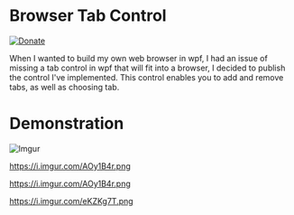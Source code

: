 # Browser Tab Control
[![Donate](https://img.shields.io/badge/Donate-PayPal-green.svg)](https://paypal.me/organic5?locale.x=en_US)

When I wanted to build my own web browser in wpf, I had an issue of missing a tab control in wpf that will fit into a browser, I decided to publish the control I've implemented. This control enables you to add and remove tabs, as well as choosing tab.

# Demonstration
![Imgur](http://up419.siz.co.il/up2/yy5t2ymcj1iz.png)

https://i.imgur.com/AOy1B4r.png

https://i.imgur.com/AOy1B4r.png

https://i.imgur.com/eKZKg7T.png
